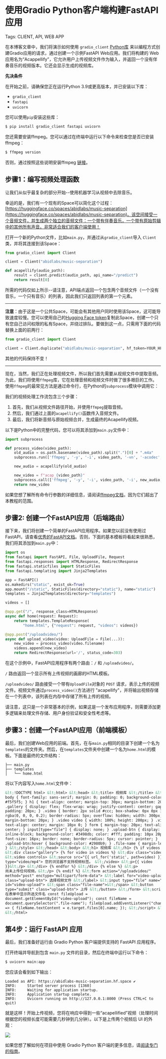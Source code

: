 # 使用Gradio Python客户端构建FastAPI应用

Tags: CLIENT, API, WEB APP

在本博客文章中，我们将演示如何使用 `gradio_client` [Python库](getting-started-with-the-python-client/) 来以编程方式创建Gradio应用的请求，通过创建一个示例FastAPI Web应用。我们将构建的 Web 应用名为“Acappellify”，它允许用户上传视频文件作为输入，并返回一个没有伴奏音乐的视频版本。它还会显示生成的视频库。

**先决条件**

在开始之前，请确保您正在运行Python 3.9或更高版本，并已安装以下库：

- `gradio_client`
- `fastapi`
- `uvicorn`

您可以使用`pip`安装这些库：

```bash
$ pip install gradio_client fastapi uvicorn
```

您还需要安装ffmpeg。您可以通过在终端中运行以下命令来检查您是否已安装ffmpeg：

```bash
$ ffmpeg version
```

否则，通过按照这些说明安装ffmpeg [链接](https://www.hostinger.com/tutorials/how-to-install-ffmpeg)。

## 步骤1：编写视频处理函数

让我们从似乎最复杂的部分开始--使用机器学习从视频中去除音乐。

幸运的是，我们有一个现有的Space可以简化这个过程：[https://huggingface.co/spaces/abidlabs/music-separation](https://huggingface.co/spaces/abidlabs/music-separation)。该空间接受一个音频文件，并生成两个独立的音频文件：一个带有伴奏音乐，一个带有原始剪辑中的其他所有声音。非常适合我们的客户端使用！

打开一个新的Python文件，比如`main.py`，并通过从`gradio_client`导入 `Client` 类，并将其连接到该Space：

```py
from gradio_client import Client

client = Client("abidlabs/music-separation")

def acapellify(audio_path):
    result = client.predict(audio_path, api_name="/predict")
    return result[0]
```

所需的代码仅如上所示--请注意，API端点返回一个包含两个音频文件（一个没有音乐，一个只有音乐）的列表，因此我们只返回列表的第一个元素。

---

**注意**：由于这是一个公共Space，可能会有其他用户同时使用该Space，这可能导致速度较慢。您可以使用自己的[Hugging Face token](https://huggingface.co/settings/tokens)复制此Space，创建一个只有您自己访问权限的私有Space，并绕过排队。要做到这一点，只需用下面的代码替换上面的前两行：

```py
from gradio_client import Client

client = Client.duplicate("abidlabs/music-separation", hf_token=YOUR_HF_TOKEN)
```

其他的代码保持不变！

---

现在，当然，我们正在处理视频文件，所以我们首先需要从视频文件中提取音频。为此，我们将使用`ffmpeg`库，它在处理音频和视频文件时做了很多艰巨的工作。使用`ffmpeg`的最常见方法是通过命令行，在Python的`subprocess`模块中调用它：

我们的视频处理工作流包含三个步骤：

1. 首先，我们从视频文件路径开始，并使用`ffmpeg`提取音频。
2. 然后，我们通过上面的`acapellify()`函数传入音频文件。
3. 最后，我们将新音频与原始视频合并，生成最终的Acapellify视频。

以下是Python中的完整代码，您可以将其添加到`main.py`文件中：

```python
import subprocess

def process_video(video_path):
    old_audio = os.path.basename(video_path).split(".")[0] + ".m4a"
    subprocess.run(['ffmpeg', '-y', '-i', video_path, '-vn', '-acodec', 'copy', old_audio])

    new_audio = acapellify(old_audio)

    new_video = f"acap_{video_path}"
    subprocess.call(['ffmpeg', '-y', '-i', video_path, '-i', new_audio, '-map', '0:v', '-map', '1:a', '-c:v', 'copy', '-c:a', 'aac', '-strict', 'experimental', f"static/{new_video}"])
    return new_video
```

如果您想了解所有命令行参数的详细信息，请阅读[ffmpeg文档](https://ffmpeg.org/ffmpeg.html)，因为它们超出了本教程的范围。

## 步骤2: 创建一个FastAPI应用（后端路由）

接下来，我们将创建一个简单的FastAPI应用程序。如果您以前没有使用过FastAPI，请查看[优秀的FastAPI文档](https://fastapi.tiangolo.com/)。否则，下面的基本模板将看起来很熟悉，我们将其添加到`main.py`中：

```python
import os
from fastapi import FastAPI, File, UploadFile, Request
from fastapi.responses import HTMLResponse, RedirectResponse
from fastapi.staticfiles import StaticFiles
from fastapi.templating import Jinja2Templates

app = FastAPI()
os.makedirs("static", exist_ok=True)
app.mount("/static", StaticFiles(directory="static"), name="static")
templates = Jinja2Templates(directory="templates")

videos = []

@app.get("/", response_class=HTMLResponse)
async def home(request: Request):
    return templates.TemplateResponse(
        "home.html", {"request": request, "videos": videos})

@app.post("/uploadvideo/")
async def upload_video(video: UploadFile = File(...)):
    new_video = process_video(video.filename)
    videos.append(new_video)
    return RedirectResponse(url='/', status_code=303)
```

在这个示例中，FastAPI应用程序有两个路由：`/` 和 `/uploadvideo/`。

`/` 路由返回一个显示所有上传视频的画廊的HTML模板。

`/uploadvideo/` 路由接受一个带有`UploadFile`对象的 `POST` 请求，表示上传的视频文件。视频文件通过`process_video()`方法进行 "acapellify"，并将输出视频存储在一个列表中，该列表在内存中存储了所有上传的视频。

请注意，这只是一个非常基本的示例，如果这是一个发布应用程序，则需要添加更多逻辑来处理文件存储、用户身份验证和安全性考虑等。

## 步骤3：创建一个FastAPI应用（前端模板）

最后，我们创建Web应用的前端。首先，在与`main.py`相同的目录下创建一个名为`templates`的文件夹。然后，在`templates`文件夹中创建一个名为`home.html`的模板。下面是最终的文件结构：

```csv
├── main.py
├── templates
│   └── home.html
```

将以下内容写入`home.html`文件中：

```html
&lt;!DOCTYPE html> &lt;html> &lt;head> &lt;title> 视频库 &lt;/title> &lt;style>
body { font-family: sans-serif; margin: 0; padding: 0; background-color:
#f5f5f5; } h1 { text-align: center; margin-top: 30px; margin-bottom: 20px; }
.gallery { display: flex; flex-wrap: wrap; justify-content: center; gap: 20px;
padding: 20px; } .video { border: 2px solid #ccc; box-shadow: 0px 0px 10px
rgba(0, 0, 0, 0.2); border-radius: 5px; overflow: hidden; width: 300px;
margin-bottom: 20px; } .video video { width: 100%; height: 200px; } .video p {
text-align: center; margin: 10px 0; } form { margin-top: 20px; text-align:
center; } input[type="file"] { display: none; } .upload-btn { display:
inline-block; background-color: #3498db; color: #fff; padding: 10px 20px;
font-size: 16px; border: none; border-radius: 5px; cursor: pointer; }
.upload-btn:hover { background-color: #2980b9; } .file-name { margin-left: 10px;
} &lt;/style> &lt;/head> &lt;body> &lt;h1> 视频库 &lt;/h1> {% if videos %}
&lt;div class="gallery"> {% for video in videos %} &lt;div class="video">
&lt;video controls> &lt;source src="{{ url_for('static', path=video) }}"
type="video/mp4"> 您的浏览器不支持视频标签。 &lt;/video> &lt;p>{{ video
}}&lt;/p> &lt;/div> {% endfor %} &lt;/div> {% else %} &lt;p>
尚未上传任何视频。&lt;/p> {% endif %} &lt;form action="/uploadvideo/"
method="post" enctype="multipart/form-data"> &lt;label for="video-upload"
class="upload-btn"> 选择视频文件 &lt;/label> &lt;input type="file" name="video"
id="video-upload"> &lt;span class="file-name">&lt;/span> &lt;button
type="submit" class="upload-btn"> 上传 &lt;/button> &lt;/form> &lt;script> //
在表单中显示所选文件名 const fileUpload =
document.getElementById("video-upload"); const fileName =
document.querySelector(".file-name"); fileUpload.addEventListener("change", (e)
=> { fileName.textContent = e.target.files[0].name; }); &lt;/script> &lt;/body>
&lt;/html>
```

## 第4步：运行 FastAPI 应用

最后，我们准备好运行由 Gradio Python 客户端提供支持的 FastAPI 应用程序。

打开终端并导航到包含 `main.py` 文件的目录，然后在终端中运行以下命令：

```bash
$ uvicorn main:app
```

您应该会看到如下输出：

```csv
Loaded as API: https://abidlabs-music-separation.hf.space ✔
INFO:     Started server process [1360]
INFO:     Waiting for application startup.
INFO:     Application startup complete.
INFO:     Uvicorn running on http://127.0.0.1:8000 (Press CTRL+C to quit)
```

就是这样！开始上传视频，您将在响应中得到一些“acapellified”视频（处理时间根据您的视频长度可能需要几秒钟到几分钟）。以下是上传两个视频后 UI 的外观：

![](https://huggingface.co/datasets/huggingface/documentation-images/resolve/main/gradio-guides/acapellify.png)

如果您想了解如何在项目中使用 Gradio Python 客户端的更多信息，请[阅读专门的指南](/getting-started-with-the-python-client/)。
